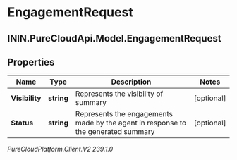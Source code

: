 # EngagementRequest

## ININ.PureCloudApi.Model.EngagementRequest

## Properties

|Name | Type | Description | Notes|
|------------ | ------------- | ------------- | -------------|
| **Visibility** | **string** | Represents the visibility of summary | [optional] |
| **Status** | **string** | Represents the engagements made by the agent in response to the generated summary | [optional] |



_PureCloudPlatform.Client.V2 239.1.0_
